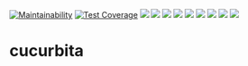 [![Maintainability](https://api.codeclimate.com/v1/badges/e337e25753e0218e3c21/maintainability)](https://codeclimate.com/github/tomowarkar/cucurbita/maintainability) [![Test Coverage](https://api.codeclimate.com/v1/badges/e337e25753e0218e3c21/test_coverage)](https://codeclimate.com/github/tomowarkar/cucurbita/test_coverage) ![](https://img.shields.io/github/pipenv/locked/python-version/tomowarkar/cucurbita) ![](https://img.shields.io/github/languages/top/tomowarkar/cucurbita) ![](https://img.shields.io/github/languages/code-size/tomowarkar/cucurbita) ![](https://img.shields.io/github/pipenv/locked/dependency-version/tomowarkar/cucurbita/dev/black/master) ![](https://img.shields.io/github/pipenv/locked/dependency-version/tomowarkar/cucurbita/dev/flake8/master) ![](https://img.shields.io/github/pipenv/locked/dependency-version/tomowarkar/cucurbita/dev/isort/master) ![](https://img.shields.io/github/pipenv/locked/dependency-version/tomowarkar/cucurbita/dev/mypy/master) ![](https://img.shields.io/github/pipenv/locked/dependency-version/tomowarkar/cucurbita/dev/pytest/master) ![](https://img.shields.io/github/pipenv/locked/dependency-version/tomowarkar/cucurbita/dev/sphinx/master)

# cucurbita

